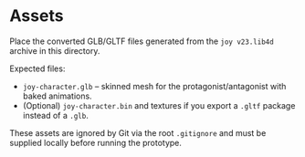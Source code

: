 # Assets

Place the converted GLB/GLTF files generated from the `joy v23.lib4d` archive in this directory.

Expected files:

- `joy-character.glb` – skinned mesh for the protagonist/antagonist with baked animations.
- (Optional) `joy-character.bin` and textures if you export a `.gltf` package instead of a `.glb`.

These assets are ignored by Git via the root `.gitignore` and must be supplied locally before running the prototype.
